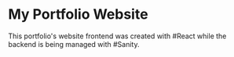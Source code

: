 # My Portfolio Website

This portfolio's website frontend was created with #React while the backend is being managed with #Sanity.
